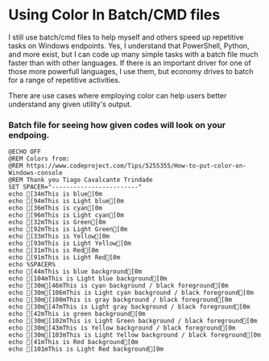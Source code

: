 # Using Color In Batch/CMD files  

I still use batch/cmd files to help myself and others speed up repetitive tasks on Windows endpoints.  Yes, I understand that PowerShell, Python, and more exist, but I can code up many simple tasks with a batch file much faster than with other languages.  If there is an important driver for one of those more powerfull languages, I use them, but economy drives to batch for a range of repetitive activities.  

There are use cases where employing color can help users better understand any given utility's output.  

### Batch file for seeing how given codes will look on your endpoing.  
```batch
@ECHO OFF
@REM Colors from:
@REM https://www.codeproject.com/Tips/5255355/How-to-put-color-on-Windows-console
@REM Thank you Tiago Cavalcante Trindade
SET SPACER="------------------------"
echo [34mThis is blue[0m
echo [94mThis is Light blue[0m
echo [36mThis is cyan[0m
echo [96mThis is Light cyan[0m
echo [32mThis is Green[0m
echo [92mThis is Light Green[0m
echo [33mThis is Yellow[0m
echo [93mThis is Light Yellow[0m
echo [31mThis is Red[0m
echo [91mThis is Light Red[0m
echo %SPACER%
echo [44mThis is blue background[0m
echo [104mThis is Light blue background[0m
echo [30m[46mThis is cyan background / black foreground[0m
echo [30m[106mThis is Light cyan background / black foreground[0m
echo [30m[100mThis is gray background / black foreground[0m
echo [30m[47mThis is Light gray background / black foreground[0m
echo [42mThis is green background[0m
echo [30m[102mThis is Light Green background / black foreground[0m
echo [30m[43mThis is Yellow background / black foreground[0m
echo [30m[103mThis is Light Yellow background / black foreground[0m
echo [41mThis is Red background[0m
echo [101mThis is Light Red background[0m

```

